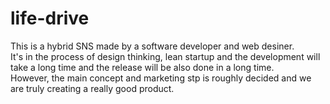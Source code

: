 # life-drive
This is a hybrid SNS made by a software developer and web desiner.<br>
It's in the process of design thinking, lean startup 
and the development will take a long time and the release will be also done in a long time.<br>
However, the main concept and marketing stp is roughly decided and we are truly creating a really good product.
